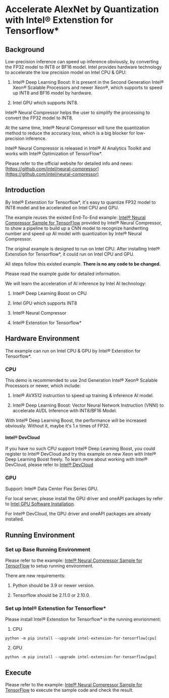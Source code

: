 #  Accelerate AlexNet by Quantization with Intel® Extenstion for Tensorflow*

## Background

Low-precision inference can speed up inference obviously, by converting the FP32 model to INT8 or BF16 model. Intel provides hardware technology to accelerate the low precision model on Intel CPU & GPU:

1. Intel® Deep Learning Boost: It is present in the Second Generation Intel® Xeon® Scalable Processors and newer Xeon®, which supports to speed up INT8 and BF16 model by hardware.

2. Intel GPU which supports INT8.

Intel® Neural Compressor helps the user to simplify the processing to convert the FP32 model to INT8.

At the same time, Intel® Neural Compressor will tune the quantization method to reduce the accuracy loss, which is a big blocker for low-precision inference.

Intel® Neural Compressor is released in Intel® AI Analytics Toolkit and works with Intel® Optimization of TensorFlow*.

Please refer to the official website for detailed info and news: [https://github.com/intel/neural-compressor](https://github.com/intel/neural-compressor)

## Introduction

By Intel® Extenstion for Tensorflow*, it's easy to quantize FP32 model to INT8 model and be accelerated on Intel CPU and GPU.

The example reuses the existed End-To-End example: [Intel® Neural Compressor Sample for TensorFlow](https://github.com/intel/neural-compressor/tree/master/examples/notebook/tensorflow/alexnet_mnist) provided by Intel® Neural Compressor, to show a pipeline to build up a CNN model to recognize handwriting number and speed up AI model with quantization by Intel® Neural Compressor.

The original example is designed to run on Intel CPU. After installing Intel® Extenstion for Tensorflow*, it could run on Intel CPU and GPU.

All steps follow this existed example. **There is no any code to be changed.**

Please read the example guide for detailed information.

We will learn the acceleration of AI inference by Intel AI technology:

1. Intel® Deep Learning Boost on CPU

2. Intel GPU which supports INT8

3. Intel® Neural Compressor

4. Intel® Extenstion for Tensorflow*

## Hardware Environment

The example can run on Intel CPU & GPU by Intel® Extenstion for Tensorflow*.

### CPU

This demo is recommended to use 2nd Generation Intel® Xeon® Scalable Processors or newer, which include:

1. Intel® AVX512 instruction to speed up training & inference AI model.

2. Intel® Deep Learning Boost: Vector Neural Network Instruction (VNNI) to accelerate AI/DL Inference with INT8/BF16 Model.

With Intel® Deep Learning Boost, the performance will be increased obviously. Without it, maybe it's 1.x times of FP32.


#### Intel® DevCloud

If you have no such CPU support Intel® Deep Learning Boost, you could register to Intel® DevCloud and try this example on new Xeon with Intel® Deep Learning Boost freely. To learn more about working with Intel® DevCloud, please refer to [Intel® DevCloud](https://www.intel.com/content/www/us/en/developer/tools/devcloud/overview.html)

### GPU

Support: Intel® Data Center Flex Series GPU.

For local server, please install the GPU driver and oneAPI packages by refer to [Intel GPU Software Installation](/docs/install/install_for_gpu.md).

For Intel® DevCloud, the GPU driver and oneAPI packages are already installed.

## Running Environment

### Set up Base Running Environment

Please refer to the example: [Intel® Neural Compressor Sample for TensorFlow](https://github.com/intel/neural-compressor/tree/master/examples/notebook/tensorflow/alexnet_mnist) to setup running environment.

There are new requirements:

1. Python should be 3.9 or newer version.

2. Tensorflow should be 2.11.0 or 2.10.0.

### Set up Intel® Extenstion for Tensorflow*

Please install Intel® Extenstion for Tensorflow* in the running envrionment:

1. CPU

```
python -m pip install --upgrade intel-extension-for-tensorflow[cpu]

```

2. GPU

```
python -m pip install --upgrade intel-extension-for-tensorflow[gpu]

```

## Execute

Please refer to the example: [Intel® Neural Compressor Sample for TensorFlow](https://github.com/intel/neural-compressor/tree/master/examples/notebook/tensorflow/alexnet_mnist) to execute the sample code and check the result.
